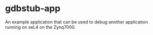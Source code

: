 # gdbstub-app
An example application that can be used to debug another application running on seL4 on the Zynq7000.
